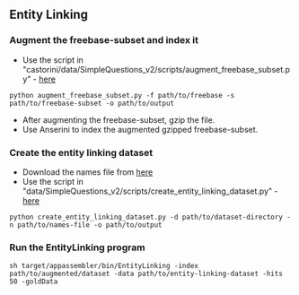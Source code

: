 ## Entity Linking

### Augment the freebase-subset and index it
- Use the script in "castorini/data/SimpleQuestions_v2/scripts/augment_freebase_subset.py" - [here](https://github.com/castorini/data/blob/master/SimpleQuestions_v2/scripts/augment_freebase_subset.py)
```
python augment_freebase_subset.py -f path/to/freebase -s path/to/freebase-subset -o path/to/output
```
- After augmenting the freebase-subset, gzip the file.
- Use Anserini to index the augmented gzipped freebase-subset.


### Create the entity linking dataset
- Download the names file from [here](https://www.dropbox.com/s/yqbesl07hsw297w/FB5M.name.txt)
- Use the script in "data/SimpleQuestions_v2/scripts/create_entity_linking_dataset.py" - [here](https://github.com/salman1993/data/blob/master/SimpleQuestions_v2/scripts/create_entity_linking_dataset.py)
```
python create_entity_linking_dataset.py -d path/to/dataset-directory -n path/to/names-file -o path/to/output
```

### Run the EntityLinking program
```
sh target/appassembler/bin/EntityLinking -index path/to/augmented/dataset -data path/to/entity-linking-dataset -hits 50 -goldData
```